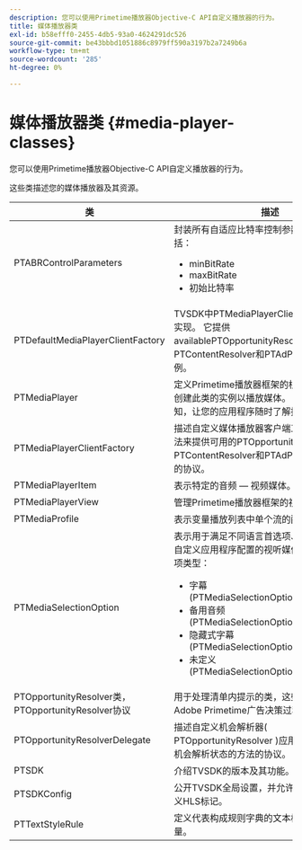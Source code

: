 ```yaml
---
description: 您可以使用Primetime播放器Objective-C API自定义播放器的行为。
title: 媒体播放器类
exl-id: b58efff0-2455-4db5-93a0-4624291dc526
source-git-commit: be43bbbd1051886c8979ff590a3197b2a7249b6a
workflow-type: tm+mt
source-wordcount: '285'
ht-degree: 0%

---
```


# 媒体播放器类 {#media-player-classes}

您可以使用Primetime播放器Objective-C API自定义播放器的行为。

这些类描述您的媒体播放器及其资源。

| 类 | 描述 |
|---|---|
| PTABRControlParameters | 封装所有自适应比特率控制参数。 支持的参数包括：<ul><li>minBitRate</li><li>maxBitRate</li><li>初始比特率</li></ul> |
| PTDefaultMediaPlayerClientFactory | TVSDK中PTMediaPlayerClientFactory的默认实现。 它提供availablePTOpportunityResolver、PTContentResolver和PTAdPolicySelector实例。 |
| PTMediaPlayer | 定义Primetime播放器框架的根组件。应用程序创建此类的实例以播放媒体。 此组件会发送通知，让您的应用程序随时了解播放器的状态。 |
| PTMediaPlayerClientFactory | 描述自定义媒体播放器客户端工厂应实施哪些方法来提供可用的PTOpportunityResolver 、 PTContentResolver和PTAdPolicySelector实例的协议。 |
| PTMediaPlayerItem | 表示特定的音频 — 视频媒体。 |
| PTMediaPlayerView | 管理Primetime播放器框架的视图组件。 |
| PTMediaProfile | 表示变量播放列表中单个流的配置文件。 |
| PTMediaSelectionOption | 表示用于满足不同语言首选项、辅助功能要求或自定义应用程序配置的视听媒体资源。 有效的选项类型：<ul><li>字幕(PTMediaSelectionOptionTypeSubtitle)</li><li>备用音频(PTMediaSelectionOptionTypeAudio)</li><li>隐藏式字幕(PTMediaSelectionOptionTypeCC)</li><li>未定义(PTMediaSelectionOptionTypeUndefined)</li></ul> |
| PTOpportunityResolver类，PTOpportunityResolver协议 | 用于处理清单内提示的类，这些提示将用作Adobe Primetime广告决策过程的投放位置。 |
| PTOpportunityResolverDelegate | 描述自定义机会解析器( PTOpportunityResolver )应用于向委托者传达机会解析状态的方法的协议。 |
| PTSDK | 介绍TVSDK的版本及其功能。 |
| PTSDKConfig | 公开TVSDK全局设置，并允许应用程序订阅自定义HLS标记。 |
| PTTextStyleRule | 定义代表构成规则字典的文本样式属性键的常量。 |
